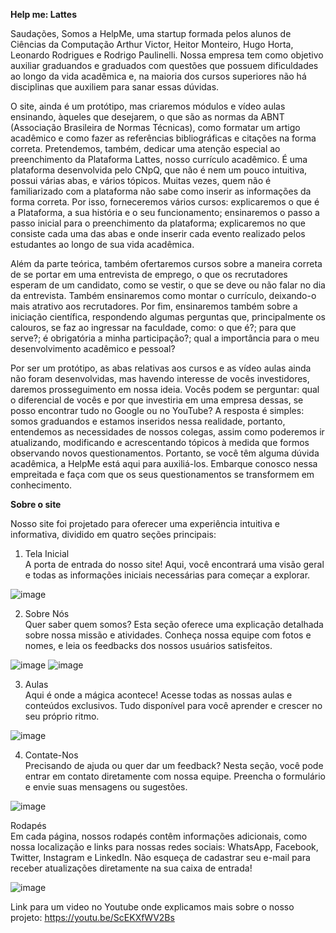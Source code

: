 <b>Help me: Lattes</b>

Saudações, 
Somos a HelpMe, uma startup formada pelos alunos de Ciências da Computação Arthur Victor, Heitor Monteiro, Hugo Horta, Leonardo Rodrigues e Rodrigo Paulinelli. Nossa empresa tem como objetivo auxiliar graduandos e graduados com questões que possuem dificuldades ao longo da vida acadêmica e, na maioria dos cursos superiores não há disciplinas que auxiliem para sanar essas dúvidas.

O site, ainda é um protótipo, mas criaremos módulos e vídeo aulas ensinando, àqueles que desejarem, o que são as normas da ABNT (Associação Brasileira de Normas Técnicas), como formatar um artigo acadêmico e como fazer as referências bibliográficas e citações na forma correta. Pretendemos, também, dedicar uma atenção especial ao preenchimento da Plataforma Lattes, nosso currículo acadêmico. É uma plataforma desenvolvida pelo CNpQ, que não é nem um pouco intuitiva, possui várias abas, e vários tópicos. Muitas vezes, quem não é familiarizado com a plataforma não sabe como inserir as informações da forma correta. Por isso, forneceremos vários cursos: explicaremos o que é a Plataforma, a sua história e o seu funcionamento; ensinaremos o passo a passo inicial para o preenchimento da plataforma; explicaremos no que consiste cada uma das abas e onde inserir cada evento realizado pelos estudantes ao longo de sua vida acadêmica.

Além da parte teórica, também ofertaremos cursos sobre a maneira correta de se portar em uma entrevista de emprego, o que os recrutadores esperam de um candidato, como se vestir, o que se deve ou não falar no dia da entrevista. Também ensinaremos como montar o currículo, deixando-o mais atrativo aos recrutadores.
Por fim, ensinaremos também sobre a iniciação científica, respondendo algumas perguntas que, principalmente os calouros, se faz ao ingressar na faculdade, como: o que é?; para que serve?; é obrigatória a minha participação?; qual a importância para o meu desenvolvimento acadêmico e pessoal?

Por ser um protótipo, as abas relativas aos cursos e as vídeo aulas ainda não foram desenvolvidas, mas havendo interesse de vocês investidores, daremos prosseguimento em nossa ideia. 
Vocês podem se perguntar: qual o diferencial de vocês e por que investiria em uma empresa dessas, se posso encontrar tudo no Google ou no YouTube? A resposta é simples: somos graduandos e estamos inseridos nessa realidade, portanto, entendemos as necessidades de nossos colegas, assim como poderemos ir atualizando, modificando e acrescentando tópicos à medida que formos observando novos questionamentos. Portanto, se você têm alguma dúvida acadêmica, a HelpMe está aqui para auxiliá-los. Embarque conosco nessa empreitada e faça com que os seus questionamentos se transformem em conhecimento.

<b>Sobre o site</b>

Nosso site foi projetado para oferecer uma experiência intuitiva e informativa, dividido em quatro seções principais:

1. Tela Inicial
   <br>A porta de entrada do nosso site! Aqui, você encontrará uma visão geral e todas as informações iniciais necessárias para começar a explorar.

![image](https://github.com/LeonardoRodrigue/Trabalho_Front/assets/137435258/2db384b3-3f33-447d-80f4-dddbcf0ea1a2)

2. Sobre Nós
   <br>Quer saber quem somos? Esta seção oferece uma explicação detalhada sobre nossa missão e atividades. Conheça nossa equipe com fotos e nomes, e leia os feedbacks dos nossos usuários satisfeitos.

![image](https://github.com/LeonardoRodrigue/Trabalho_Front/assets/137435258/c2c935c8-87c0-46af-8fea-05eca1ace73e)
![image](https://github.com/LeonardoRodrigue/Trabalho_Front/assets/137435258/81013540-2896-4fee-9485-e1467f9825aa)

3. Aulas
   <br>Aqui é onde a mágica acontece! Acesse todas as nossas aulas e conteúdos exclusivos. Tudo disponível para você aprender e crescer no seu próprio ritmo.

![image](https://github.com/LeonardoRodrigue/Trabalho_Front/assets/137435258/88547628-3497-4aff-a631-34a3e66c3b1e)

4. Contate-Nos
   <br>Precisando de ajuda ou quer dar um feedback? Nesta seção, você pode entrar em contato diretamente com nossa equipe. Preencha o formulário e envie suas mensagens ou sugestões.

![image](https://github.com/LeonardoRodrigue/Trabalho_Front/assets/137435258/0dc8c7b5-ff39-4592-8eb5-990daaf4c0cb)

Rodapés
<br>Em cada página, nossos rodapés contêm informações adicionais, como nossa localização e links para nossas redes sociais: WhatsApp, Facebook, Twitter, Instagram e LinkedIn. Não esqueça de cadastrar seu e-mail para receber atualizações diretamente na sua caixa de entrada!

![image](https://github.com/LeonardoRodrigue/Trabalho_Front/assets/137435258/a697c1cd-a2d5-4dce-881d-05979c3fa119)

Link para um video no Youtube onde explicamos mais sobre o nosso projeto:
https://youtu.be/ScEKXfWV2Bs
